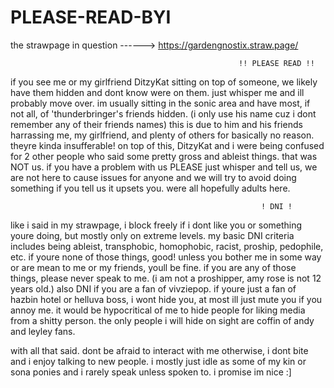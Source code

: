 # PLEASE-READ-BYI
the strawpage in question ------> https://gardengnostix.straw.page/

                                                       !! PLEASE READ !!

if you see me or my girlfriend DitzyKat sitting on top of someone, we likely have them hidden and dont know were on them. just whisper me and ill probably move over. im usually sitting in the sonic area and have most, if not all, of 'thunderbringer's friends hidden.
(i only use his name cuz i dont remember any of their friends names) this is due to him and his friends harrassing me, my girlfriend, and plenty of others for basically no reason. theyre kinda insufferable! on top of this, DitzyKat and i were being confused for 2 other people who said some pretty gross and ableist things.
that was NOT us. if you have a problem with us PLEASE just whisper and tell us, we are not here to cause issues for anyone and we will try to avoid doing something if you tell us it upsets you. were all hopefully adults here.


                                                            ! DNI !
like i said in my strawpage, i block freely if i dont like you or something youre doing, but mostly only on extreme levels. my basic DNI criteria includes being ableist, transphobic, homophobic, racist, proship, pedophile, etc.
if youre none of those things, good! unless you bother me in some way or are mean to me or my friends, youll be fine. if you are any of those things, please never speak to me. (i am not a proshipper, amy rose is not 12 years old.)
also DNI if you are a fan of vivziepop. if youre just a fan of hazbin hotel or helluva boss, i wont hide you, at most ill just mute you if you annoy me. it would be hypocritical of me to hide people for liking media from a shitty person.
the only people i will hide on sight are coffin of andy and leyley fans. 

with all that said. dont be afraid to interact with me otherwise, i dont bite and i enjoy talking to new people. i mostly just idle as some of my kin or sona ponies and i rarely speak unless spoken to.
i promise im nice :]
